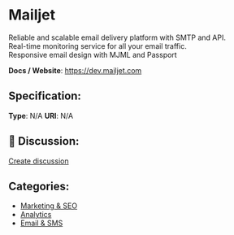 # Mailjet


Reliable and scalable email delivery platform with SMTP and API.  
Real-time monitoring service for all your email traffic.  
Responsive email design with MJML and Passport

**Docs / Website**: https://dev.mailjet.com

## Specification:
**Type**:  N/A 
**URI**:  N/A 

## 💬 Discussion:
[Create discussion](https://github.com/apis-list/apis-list/discussions/new)

## Categories:
- [Marketing & SEO](https://github.com/apis-list/apis-list#marketing-and-seo)
- [Analytics](https://github.com/apis-list/apis-list#analytics)
- [Email & SMS](https://github.com/apis-list/apis-list#email-and-sms)



